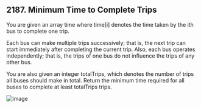 ## 2187. Minimum Time to Complete Trips

You are given an array time where time[i] denotes the time taken by the ith bus to complete one trip.

Each bus can make multiple trips successively; that is, the next trip can start immediately after completing the current trip. Also, each bus operates independently; that is, the trips of one bus do not influence the trips of any other bus.<br/>

You are also given an integer totalTrips, which denotes the number of trips all buses should make in total. Return the minimum time required for all buses to complete at least totalTrips trips.

![image](https://user-images.githubusercontent.com/58635762/223429681-760f55ea-06cd-4e12-a80c-135449eccf4f.png)
